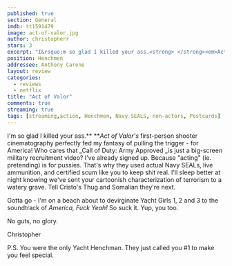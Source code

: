 ```yaml
---
published: true
section: General
imdb: tt1591479
image: act-of-valor.jpg
author: christopherr
stars: 3
excerpt: "I&rsquo;m so glad I killed your ass.<strong> </strong><em>Act of Valor&rsquo;s</em> first-person shooter cinematography perfectly fed my fantasy of pulling the trigger &ndash; for America! Who cares that <em>Call of Duty: Army Approved </em>is just a big-screen military recruitment video? I&rsquo;ve already signed up."
position: Henchmen
addressee: Anthony Carone
layout: review
categories:
  - reviews
  - netflix
title: "Act of Valor"
comments: true
streaming: true
tags: [streaming,action, Henchmen, Navy SEALS, non-actors, Postcards]
---
```

I'm so glad I killed your ass.** **_Act of Valor's_ first-person shooter cinematography perfectly fed my fantasy of pulling the trigger - for America! Who cares that _Call of Duty: Army Approved _is just a big-screen military recruitment video? I've already signed up. Because "acting" (ie. pretending) is for pussies. That's why they used actual Navy SEALs, live ammunition, and certified scum like you to keep shit real. I'll sleep better at night knowing we've sent your cartoonish characterization of terrorism to a watery grave. Tell Cristo's Thug and Somalian they're next.

Gotta go - I'm on a beach about to devirginate Yacht Girls 1, 2 and 3 to the soundtrack of _America, Fuck Yeah!_ So suck it. Yup, you too.

No guts, no glory.
  
Christopher

P.S. You were the only Yacht Henchman. They just called you #1 to make you feel special.